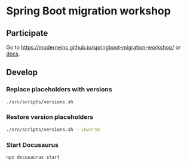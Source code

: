 # Spring Boot migration workshop

## Participate

Go to https://moderneinc.github.io/springboot-migration-workshop/ or [docs](docs/).

## Develop

### Replace placeholders with versions
```bash
./src/scripts/versions.sh
```
### Restore version placeholders
```bash
./src/scripts/versions.sh --inverse
```

### Start Docusaurus
```bash
npx docusaurus start
```
